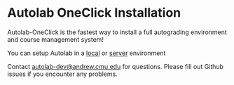 # Autolab OneClick Installation

Autolab-OneClick is the fastest way to install a full autograding environment and course management system!

You can setup Autolab in a [local](https://github.com/autolab/autolab-oneclick/wiki/One-Click-installation-on-Local-Machine) or [server](https://github.com/autolab/autolab-oneclick/wiki/Autolab-Server-Installation) environment

Contact autolab-dev@andrew.cmu.edu for questions. Please fill out Github issues if you encounter any problems.
